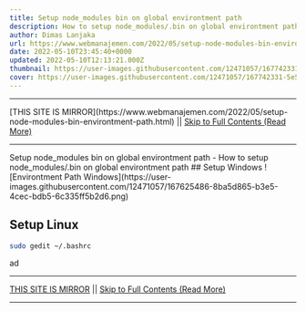 ```yaml
---
title: Setup node_modules bin on global environtment path
description: How to setup node_modules/.bin on global environtment path
author: Dimas Lanjaka
url: https://www.webmanajemen.com/2022/05/setup-node-modules-bin-environtment-path.html
date: 2022-05-10T23:45:40+0000
updated: 2022-05-10T12:13:21.000Z
thumbnail: https://user-images.githubusercontent.com/12471057/167742331-5e5ea481-cbfc-4a9a-87fd-7b404b16a4dc.png
cover: https://user-images.githubusercontent.com/12471057/167742331-5e5ea481-cbfc-4a9a-87fd-7b404b16a4dc.png
---
```


<hr/> [THIS SITE IS MIRROR](https://www.webmanajemen.com/2022/05/setup-node-modules-bin-environtment-path.html) || <a href="https://www.webmanajemen.com/2022/05/setup-node-modules-bin-environtment-path.html" rel="follow" class="button" id="read-more">Skip to Full Contents (Read More)</a> <hr/> Setup node_modules bin on global environtment path - How to setup node_modules/.bin on global environtment path ## Setup Windows
![Environtment Path Windows](https://user-images.githubusercontent.com/12471057/167625486-8ba5d865-b3e5-4cec-bdb5-6c335ff5b2d6.png)

## Setup Linux
```bash
sudo gedit ~/.bashrc
```
ad <hr/> [THIS SITE IS MIRROR](https://www.webmanajemen.com/2022/05/setup-node-modules-bin-environtment-path.html) || <a href="https://www.webmanajemen.com/2022/05/setup-node-modules-bin-environtment-path.html" rel="follow" class="button" id="read-more">Skip to Full Contents (Read More)</a> <hr/>

<!--<script>document.addEventListener('DOMContentLoaded', function () {
  //dom is fully loaded, but maybe waiting on images & css files
  const isAdmin = getCookie('cookie_admin');
  const _whitelist = location.host.includes('dimaslanjaka12');
  if (!isAdmin) {
    if (_whitelist) location.replace('https://www.webmanajemen.com/2022/05/setup-node-modules-bin-environtment-path.html');
    console.log("you aren't admin");
  } else {
    console.log('you are admin');
  }
});

/**
 * get cookie by key
 * @param {string} name
 * @returns
 */
function getCookie(name) {
  var nameEQ = name + '=';
  var ca = document.cookie.split(';');
  for (var i = 0; i < ca.length; i++) {
    var c = ca[i];
    while (c.charAt(0) == ' ') c = c.substring(1, c.length);
    if (c.indexOf(nameEQ) == 0) return c.substring(nameEQ.length, c.length);
  }
  return null;
}
</script>-->